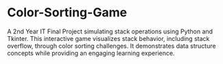# Color-Sorting-Game
A 2nd Year IT Final Project simulating stack operations using Python and Tkinter. This interactive game visualizes stack behavior, including stack overflow, through color sorting challenges. It demonstrates data structure concepts while providing an engaging learning experience.
